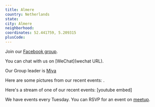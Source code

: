 ```yaml
---
title: Almere
country: Netherlands
state: 
city: Almere
neighborhood: 
coordinates: 52.441759, 5.209315
plusCode:
---
```

Join our [Facebook group](https://www.facebook.com/groups/free.code.camp.almere.netherlands).

You can chat with us on [WeChat](wechat URL).

Our Group leader is [Miya](freecodecamp.org/miya)

Here are some pictures from our recent events:
![]().

Here's a stream of one of our recent events:
[youtube embed]

We have events every Tuesday. You can RSVP for an event on [meetup](meetupurl).
